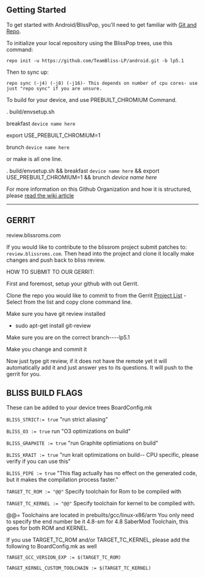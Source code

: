 Getting Started 
---------------

To get started with Android/BlissPop, you'll need to get
familiar with [Git and Repo](http://source.android.com/source/using-repo.html).

To initialize your local repository using the BlissPop trees, use this command:


    repo init -u https://github.com/TeamBliss-LP/android.git -b lp5.1

Then to sync up:

    repo sync (-j4) (-j8) (-j16)- This depends on number of cpu cores- use just "repo sync" if you are unsure.

To build for your device, and use PREBUILT_CHROMIUM Command.

. build/envsetup.sh

breakfast `device name here`

export USE_PREBUILT_CHROMIUM=1

brunch `device name here`

or make is all one line.

. build/envsetup.sh && breakfast `device name here` && export USE_PREBUILT_CHROMIUM=1 && brunch *device name here*


For more information on this Github Organization and how it is structured, 
please [read the wiki article](http://wiki.cyanogenmod.org/w/Github_Organization)

***

GERRIT
------
review.blissroms.com

If you would like to contribute to the blissrom project submit patches to:
`review.blissroms.com`. Then head into the project and clone it locally make changes and push back to bliss review.

HOW TO SUBMIT TO OUR GERRIT:

First and foremost, setup your github with out Gerrit.

Clone the repo you would like to commit to from the Gerrit [Project List](http://review.blissroms.com:8081/#/admin/projects/)
   -Select from the list and copy clone command line.

Make sure you have git review installed
   - sudo apt-get install git-review
   
Make sure you are on the correct branch----lp5.1

Make you change and commit it

Now just type git review, if it does not have the remote yet it will automatically add it and just answer yes to its questions. It will push to the gerrit for you.

BLISS BUILD FLAGS
-----------------

These can be added to your device trees BoardConfig.mk

`BLISS_STRICT:= true`    "run strict aliasing"

`BLISS_O3 := true`   run   "O3 optimizations on build"

`BLISS_GRAPHITE := true`    "run Graphite optimiations on build"

`BLISS_KRAIT := true`    "run krait optimizations on build-- CPU specific, please verify if you can use this"

`BLISS_PIPE := true`   "This flag actually has no effect on the generated code, but it makes the compilation process faster."

`TARGET_TC_ROM := "@@"` Specify toolchain for Rom to be compiled with

`TARGET_TC_KERNEL := "@@"` Specify toolchain for kernel to be complied with.

@@= Toolchains are located in prebuilts/gcc/linux-x86/arm You only need to specify the end number be it 4.8-sm for 4.8 SaberMod Toolchain, this goes for both ROM and KERNEL.

If you use TARGET_TC_ROM and/or TARGET_TC_KERNEL, please add the following to BoardConfig.mk as well

`TARGET_GCC_VERSION_EXP := $(TARGET_TC_ROM)`

`TARGET_KERNEL_CUSTOM_TOOLCHAIN := $(TARGET_TC_KERNEL)`
